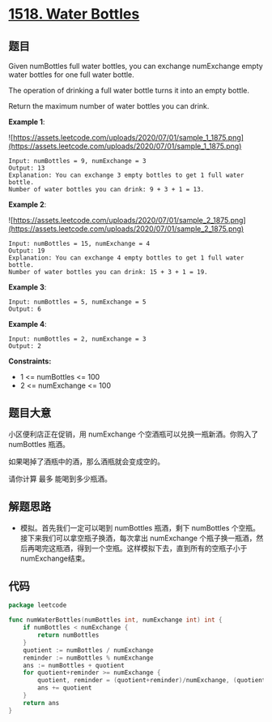 # [1518. Water Bottles](https://leetcode.com/problems/water-bottles/)

## 题目

Given numBottles full water bottles, you can exchange numExchange empty water bottles for one full water bottle.

The operation of drinking a full water bottle turns it into an empty bottle.

Return the maximum number of water bottles you can drink.

**Example 1**:

![https://assets.leetcode.com/uploads/2020/07/01/sample_1_1875.png](https://assets.leetcode.com/uploads/2020/07/01/sample_1_1875.png)

    Input: numBottles = 9, numExchange = 3
    Output: 13
    Explanation: You can exchange 3 empty bottles to get 1 full water bottle.
    Number of water bottles you can drink: 9 + 3 + 1 = 13.

**Example 2**:

![https://assets.leetcode.com/uploads/2020/07/01/sample_2_1875.png](https://assets.leetcode.com/uploads/2020/07/01/sample_2_1875.png)

    Input: numBottles = 15, numExchange = 4
    Output: 19
    Explanation: You can exchange 4 empty bottles to get 1 full water bottle.
    Number of water bottles you can drink: 15 + 3 + 1 = 19.

**Example 3**:

    Input: numBottles = 5, numExchange = 5
    Output: 6

**Example 4**:

    Input: numBottles = 2, numExchange = 3
    Output: 2

**Constraints:**

- 1 <= numBottles <= 100
- 2 <= numExchange <= 100

## 题目大意

小区便利店正在促销，用 numExchange 个空酒瓶可以兑换一瓶新酒。你购入了 numBottles 瓶酒。

如果喝掉了酒瓶中的酒，那么酒瓶就会变成空的。

请你计算 最多 能喝到多少瓶酒。

## 解题思路

- 模拟。首先我们一定可以喝到 numBottles 瓶酒，剩下 numBottles 个空瓶。接下来我们可以拿空瓶子换酒，每次拿出 numExchange 个瓶子换一瓶酒，然后再喝完这瓶酒，得到一个空瓶。这样模拟下去，直到所有的空瓶子小于numExchange结束。

## 代码

```go
package leetcode

func numWaterBottles(numBottles int, numExchange int) int {
	if numBottles < numExchange {
		return numBottles
	}
	quotient := numBottles / numExchange
	reminder := numBottles % numExchange
	ans := numBottles + quotient
	for quotient+reminder >= numExchange {
		quotient, reminder = (quotient+reminder)/numExchange, (quotient+reminder)%numExchange
		ans += quotient
	}
	return ans
}
```